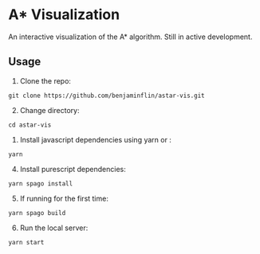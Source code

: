 # A* Visualization

An interactive visualization of the A* algorithm.
Still in active development.

## Usage

1. Clone the repo:

```
git clone https://github.com/benjaminflin/astar-vis.git
```

2. Change directory:

```
cd astar-vis
```

1. Install javascript dependencies using yarn or :

```
yarn
```

4. Install purescript dependencies:

```
yarn spago install
```

5. If running for the first time:
  
```
yarn spago build
```

6. Run the local server:

```
yarn start
```